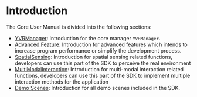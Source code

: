# Introduction

The Core User Manual is divided into the following sections:

-   [YVRManager](./CoreDevelopmentBlocks/YVRManager.md): Introduction for the core manager `YVRManager`.
-   [Advanced Feature](./AdvancedFeatures.md): Introduction for advanced features which intends to increase program performance or simplify the development process.
-   [SpatialSensing](SpatialSensing.md): Introduction for spatial sensing related functions, developers can use this part of the SDK to perceive the real environment
-   [MultiModalInteraction](MultiModalInteraction.md): Introduction for multi-modal interaction related functions, developers can use this part of the SDK to implement multiple interaction methods for the application
-   [Demo Scenes](./DemoScenes.md): Introduction for all demo scenes included in the SDK.
